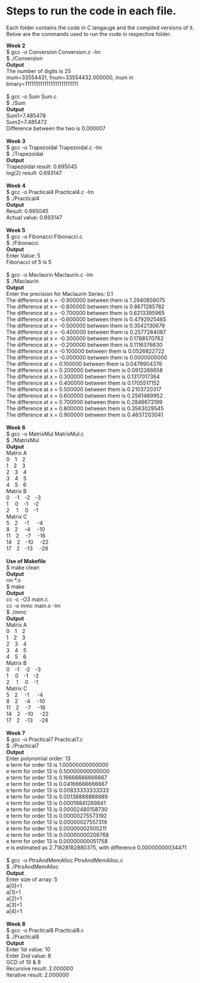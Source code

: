 # Steps to run the code in each file.

Each folder contains the code in C langauge and the compiled versions of it. Below are the commands used to run the code in respective folder.

<strong>Week 2</strong> </br>
$ gcc -o Conversion Conversion.c -lm <br>
$ ./Conversion <br>
<Strong>Output</Strong> <br>
The number of digits is 25 <br>
inum=33554431,  fnum=33554432.000000, inum in binary=1111111111111111111111111 <br>
 <br>
$ gcc -o Sum Sum.c <br>
$ ./Sum <br>
<strong>Output</strong> <br>
 Sum1=7.485478 <br>
 Sum2=7.485472 <br>
 Difference between the two is 0.000007 <br>
 <br>
<strong>Week 3 </strong><br>
$ gcc -o Trapezoidal Trapezoidal.c -lm <br>
$ ./Trapezoidal  <br>
<Strong>Output</Strong> <br>
Trapezoidal result: 0.695045 <br>
log(2) result: 0.693147 <br>
 <br>
<strong>Week 4</strong> <br>
$ gcc -o Practical4 Practical4.c -lm <br>
$ ./Practical4  <br>
<strong>Output</strong> <br>
Result: 0.695045 <br>
Actual value: 0.693147 <br>
 <br>
<strong>Week 5</strong> <br>
$ gcc -o Fibonacci Fibonacci.c <br>
$ ./Fibonacci  <br>
<Strong>Output</Strong> <br>
Enter Value: 5 <br>
Fibonacci of 5 is 5 <br>
 <br>
$ gcc -o Maclaurin Maclaurin.c -lm <br>
$ ./Maclaurin  <br>
<Strong>Output</Strong> <br>
Enter the precision for Maclaurin Series: 0.1 <br>
The difference at x = -0.900000 between them is 1.2940859075 <br>
The difference at x = -0.800000 between them is 0.8671285782 <br>
The difference at x = -0.700000 between them is 0.6213395965 <br>
The difference at x = -0.600000 between them is 0.4792925465 <br>
The difference at x = -0.500000 between them is 0.3542130679 <br>
The difference at x = -0.400000 between them is 0.2577284087 <br>
The difference at x = -0.300000 between them is 0.1788570762 <br>
The difference at x = -0.200000 between them is 0.1116376630 <br>
The difference at x = -0.100000 between them is 0.0526822722 <br>
The difference at x = -0.000000 between them is 0.0000000000 <br>
The difference at x = 0.100000 between them is 0.0479904376 <br>
The difference at x = 0.200000 between them is 0.0912266658 <br>
The difference at x = 0.300000 between them is 0.1317017364 <br>
The difference at x = 0.400000 between them is 0.1705517152 <br>
The difference at x = 0.500000 between them is 0.2103720317 <br>
The difference at x = 0.600000 between them is 0.2561489952 <br>
The difference at x = 0.700000 between them is 0.2846673199 <br>
The difference at x = 0.800000 between them is 0.3563029545 <br>
The difference at x = 0.900000 between them is 0.4637203041 <br>
 <br>
<strong>Week 6</strong> <br>
$ gcc -o MatrixMul MatrixMul.c <br>
$ ./MatrixMul  <br>
<Strong>Output</Strong> <br>
Matrix A <br>
  0&emsp;1&emsp;2  <br> 
  1&emsp;2&emsp;3   <br>
  2&emsp;3&emsp;4   <br>
  3&emsp;4&emsp;5   <br>
  4&emsp;5&emsp;6   <br>
Matrix B <br>
  0&emsp;-1&emsp;-2&emsp;-3   <br>
  1&emsp;&nbsp;0&emsp;-1&emsp;-2   <br>
  2&emsp;&nbsp;1&emsp;&nbsp;0&emsp;-1   <br>
Matrix C <br>
  5&emsp;2&emsp;&nbsp;-1&emsp;&nbsp;&nbsp;-4   <br>
  8&emsp;2&emsp;&nbsp;-4&emsp;&nbsp;-10   <br>
 11&emsp;2&emsp;&nbsp;-7&emsp;&nbsp;-16   <br>
 14&emsp;2&emsp;-10&emsp;&nbsp;-22   <br>
 17&emsp;2&emsp;-13&emsp;&nbsp;-28   <br>
 <br>
<strong>Use of Makefile</strong> <br>
$ make clean <br>
<strong>Output</strong> <br>
rm *.o <br>
$ make <br>
<strong>Output</strong> <br>
cc -c -O3 main.c <br>
cc -o mmc main.o -lm <br>
$ ./mmc <br>
<strong>Output</strong> <br>
Matrix A <br>
  0&emsp;1&emsp;2 <br>
  1&emsp;2&emsp;3 <br>
  2&emsp;3&emsp;4 <br>
  3&emsp;4&emsp;5 <br>
  4&emsp;5&emsp;6 <br>
Matrix B <br>
  0&emsp;-1&emsp;-2&emsp;-3   <br>
  1&emsp;&nbsp;0&emsp;-1&emsp;-2   <br>
  2&emsp;&nbsp;1&emsp;&nbsp;0&emsp;-1   <br>
Matrix C <br>
  5&emsp;2&emsp;&nbsp;-1&emsp;&nbsp;&nbsp;-4   <br>
  8&emsp;2&emsp;&nbsp;-4&emsp;&nbsp;-10   <br>
 11&emsp;2&emsp;&nbsp;-7&emsp;&nbsp;-16   <br>
 14&emsp;2&emsp;-10&emsp;&nbsp;-22   <br>
 17&emsp;2&emsp;-13&emsp;&nbsp;-28   <br>
 <br>
<strong>Week 7</strong> <br>
$ gcc -o Practical7 Practical7.c <br>
$ ./Practical7  <br>
<strong>Output</strong> <br>
Enter polynomial order: 13 <br>
e term for order 13 is 1.00000000000000 <br>
e term for order 13 is 0.50000000000000 <br>
e term for order 13 is 0.16666666666667 <br>
e term for order 13 is 0.04166666666667 <br>
e term for order 13 is 0.00833333333333 <br>
e term for order 13 is 0.00138888888889 <br>
e term for order 13 is 0.00019841269841 <br>
e term for order 13 is 0.00002480158730 <br>
e term for order 13 is 0.00000275573192 <br>
e term for order 13 is 0.00000027557319 <br>
e term for order 13 is 0.00000002505211 <br>
e term for order 13 is 0.00000000208768 <br>
e term for order 13 is 0.00000000051758 <br>
e is estimated as 2.71828182880375, with difference 0.00000000034471 <br>
 <br>
$ gcc -o PtrsAndMemAlloc PtrsAndMemAlloc.c <br>
$ ./PtrsAndMemAlloc  <br>
<strong>Output</strong> <br>
Enter size of array: 5 <br>
a[0]=1 <br>
a[1]=1 <br>
a[2]=1 <br>
a[3]=1 <br>
a[4]=1 <br>
 <br>
<strong>Week 8</strong> <br>
$ gcc -o Practical8 Practical8.c  <br>
$ ./Practical8  <br>
<strong>Output</strong> <br>
Enter 1st value: 10 <br>
Enter 2nd value: 8 <br>
GCD of 10 & 8 <br>
Recursive result: 2.000000 <br>
Iterative result: 2.000000 <br>
 <br>
